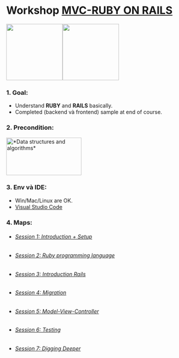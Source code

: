 # Workshop [MVC-RUBY ON RAILS](https://rubyonrails.org/)
<img src="http://vskills.in/certification/blog/wp-content/uploads/2014/12/ruby-a-programmers-best-friend-indeed.png" width="150" height="150"/><img src="https://rubyonrails.org/images/rails-logo.svg" width="150" height="150"/>

### 1. Goal:
- Understand **RUBY** and **RAILS** basically.
- Completed (backend và frontend) sample at end of course.
### 2. Precondition:
[<img src="https://cdn-images-1.medium.com/max/2600/1*9QRFQdpO2f59GsN2KsE9XA.png" title="*Data structures and algorithms*" width="200" height="100">](https://www.coursera.org/specializations/data-structures-algorithms)

### 3. Env và IDE:
- Win/Mac/Linux are OK.
- [Visual Studio Code](https://code.visualstudio.com/)

### 4. Maps:
- ######  [ Session 1: Introduction + Setup](./courses/DAY1.md)
- ######  [ Session 2: Ruby programming language](./courses/DAY1.md)
- ######  [ Session 3: Introduction Rails](./courses/DAY2.md)
- ######  [ Session 4: Migration](./courses/DAY2.md)
- ######  [ Session 5: Model-View-Controller](./courses/DAY2.md)
- ######  [ Session 6: Testing](./courses/DAY2.md)
- ######  [ Session 7: Digging Deeper](./courses/DAY3.md)
